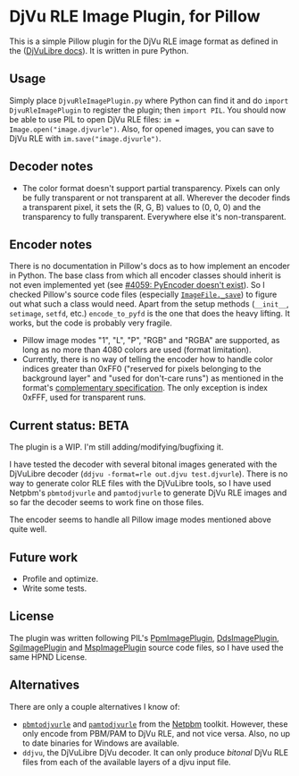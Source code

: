 # DjVu RLE Image Plugin, for Pillow
This is a simple Pillow plugin for the DjVu RLE image format as defined in the ([DjVuLibre docs](http://djvu.sourceforge.net/doc/man/csepdjvu.html)). It is written in pure Python.

## Usage
Simply place `DjvuRleImagePlugin.py` where Python can find it and do `import DjvuRleImagePlugin` to register the plugin; then `import PIL`. You should now be able to use PIL to open DjVu RLE files: `im = Image.open("image.djvurle")`. Also, for opened images, you can save to DjVu RLE with `im.save("image.djvurle")`.

## Decoder notes
- The color format doesn't support partial transparency. Pixels can only be fully transparent or not transparent at all. Wherever the decoder finds a transparent pixel, it sets the (R, G, B) values to (0, 0, 0) and the transparency to fully transparent. Everywhere else it's non-transparent.

## Encoder notes
There is no documentation in Pillow's docs as to how implement an encoder in Python. The base class from which all encoder classes should inherit is not even implemented yet (see [#4059: PyEncoder doesn't exist](https://github.com/python-pillow/Pillow/issues/4059)). So I checked Pillow's source code files (especially [`ImageFile._save`](https://github.com/python-pillow/Pillow/blob/252c008ec6925aa6d3a523aeb85e53c72ec33189/src/PIL/ImageFile.py#L488)) to figure out what such a class would need. Apart from the setup methods (`__init__`, `setimage`, `setfd`, etc.) `encode_to_pyfd` is the one that does the heavy lifting. It works, but the code is probably very fragile.

- Pillow image modes "1", "L", "P", "RGB" and "RGBA" are supported, as long as no more than 4080 colors are used (format limitation).
- Currently, there is no way of telling the encoder how to handle color indices greater than 0xFF0 ("reserved for pixels belonging to the background layer" and "used for don't-care runs") as mentioned in the format's [complementary specification](DJVURLE_specification.md#color-rle-images). The only exception is index 0xFFF, used for transparent runs.

## Current status: BETA
The plugin is a WIP. I'm still adding/modifying/bugfixing it.

I have tested the decoder with several bitonal images generated with the DjVuLibre decoder (`ddjvu -format=rle out.djvu test.djvurle`). There is no way to generate color RLE files with the DjVuLibre tools, so I have used Netpbm's `pbmtodjvurle` and `pamtodjvurle` to generate DjVu RLE images and so far the decoder seems to work fine on those files.

The encoder seems to handle all Pillow image modes mentioned above quite well.

## Future work
- Profile and optimize.
- Write some tests.

## License
The plugin was written following PIL's [PpmImagePlugin](https://github.com/python-pillow/Pillow/blob/master/src/PIL/PpmImagePlugin.py), [DdsImagePlugin](https://github.com/python-pillow/Pillow/blob/master/docs/example/DdsImagePlugin.py), [SgiImagePlugin](https://pillow.readthedocs.io/en/stable/_modules/PIL/SgiImagePlugin.html) and [MspImagePlugin](https://pillow.readthedocs.io/en/stable/_modules/PIL/MspImagePlugin.html) source code files, so I have used the same HPND License.

## Alternatives
There are only a couple alternatives I know of:
- [`pbmtodjvurle`](http://netpbm.sourceforge.net/doc/pbmtodjvurle.html) and [`pamtodjvurle`](http://netpbm.sourceforge.net/doc/pamtodjvurle.html) from the [Netpbm](http://netpbm.sourceforge.net/) toolkit. However, these only encode from PBM/PAM to DjVu RLE, and not vice versa. Also, no up to date binaries for Windows are available.
- `ddjvu`, the DjVuLibre DjVu decoder. It can only produce _bitonal_ DjVu RLE files from each of the available layers of a djvu input file.
